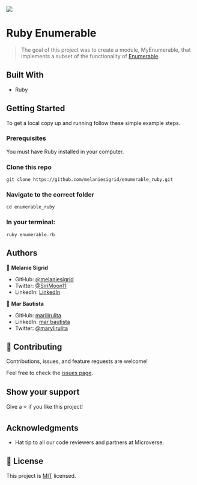![](https://img.shields.io/badge/Microverse-blueviolet)

# Ruby Enumerable

> The goal of this project was to create a module, MyEnumerable, that implements a subset of the functionality of [Enumerable](https://ruby-doc.org/core-3.0.0/Enumerable.html).


## Built With

- Ruby


## Getting Started

To get a local copy up and running follow these simple example steps.

### Prerequisites

You must have Ruby installed in your computer.

### Clone this repo
`git clone https://github.com/melaniesigrid/enumerable_ruby.git`

### Navigate to the correct folder
`cd enumerable_ruby`

### In your terminal:

`ruby enumerable.rb`



## Authors

👤 **Melanie Sigrid**

- GitHub: [@melaniesigrid](https://github.com/melaniesigrid)
- Twitter: [@SiriMoon11](https://twitter.com/SiriMoon11)
- LinkedIn: [LinkedIn](https://www.linkedin.com/in/melaniesigrid/)

👤 **Mar Bautista**

- GitHub: [marilirulita](https://github.com/marilirulita)
- LinkedIn: [mar bautista](https://www.linkedin.com/in/marbautista/)
- Twitter: [@marylirulita](https://twitter.com/marylirulita)

## 🤝 Contributing

Contributions, issues, and feature requests are welcome!

Feel free to check the [issues page](../../issues/).

## Show your support

Give a ⭐️ if you like this project!

## Acknowledgments

- Hat tip to all our code reviewers and partners at Microverse.

## 📝 License

This project is [MIT](./MIT.md) licensed.